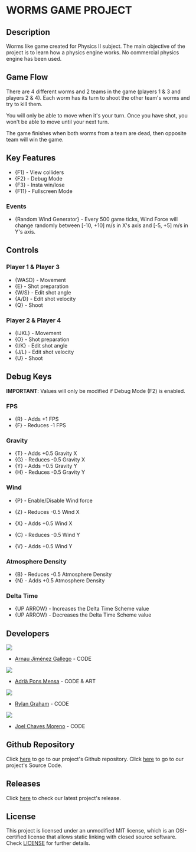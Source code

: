 # WORMS GAME PROJECT

## Description

Worms like game created for Physics II subject. The main objective of the project is to learn how a physics engine works. No commercial physics engine has been used.

## Game Flow

There are 4 different worms and 2 teams in the game (players 1 & 3 and players 2 & 4). Each worm has its turn to shoot the other team's worms and try to kill them.

You will only be able to move when it's your turn. Once you have shot, you won't be able to move until your next turn. 

The game finishes when both worms from a team are dead, then opposite team will win the game.

## Key Features

- {F1} - View colliders
- {F2} - Debug Mode    
- {F3} - Insta win/lose
- {F11} - Fullscreen Mode

### Events
- {Random Wind Generator} - Every 500 game ticks, Wind Force will change randomly between [-10, +10] m/s in X's axis and [-5, +5] m/s in Y's axis.

## Controls
### Player 1 & Player 3
- {WASD} - Movement
- {E} - Shot preparation
- {W/S} - Edit shot angle
- {A/D} - Edit shot velocity
- {Q} - Shoot

### Player 2 & Player 4
- {IJKL} - Movement
- {O} - Shot preparation
- {I/K} - Edit shot angle
- {J/L} - Edit shot velocity
- {U} - Shoot

## Debug Keys

**IMPORTANT**: Values will only be modified if Debug Mode (F2) is enabled.

### FPS
- {R} - Adds +1 FPS
- {F} - Reduces -1 FPS

### Gravity
- {T} - Adds +0.5 Gravity X
- {G} - Reduces -0.5 Gravity X
- {Y} - Adds +0.5 Gravity Y
- {H} - Reduces -0.5 Gravity Y

### Wind
- {P} - Enable/Disable Wind force

- {Z} - Reduces -0.5 Wind X
- {X} - Adds +0.5 Wind X
- {C} - Reduces -0.5 Wind Y
- {V} - Adds +0.5 Wind Y

### Atmosphere Density
- {B} - Reduces -0.5 Atmosphere Density
- {N} - Adds +0.5 Atmosphere Density

### Delta Time
- {UP ARROW} - Increases the Delta Time Scheme value
- {UP ARROW} - Decreases the Delta Time Scheme value

## Developers

 ![](https://github.com/Historn/PinBall_Game/blob/master/TeamPhotos/arnaujimenez.png)
 - [Arnau Jiménez Gallego](https://github.com/Historn) - CODE 
 
 ![](https://github.com/Historn/PinBall_Game/blob/master/TeamPhotos/adriapons.jpg)
 - [Adrià Pons Mensa](https://github.com/AdriaPm) - CODE & ART
 
 ![](https://github.com/Historn/PinBall_Game/blob/master/TeamPhotos/rylangraham.jpg)
 - [Rylan Graham](https://github.com/RylanJGraham) - CODE
 
 ![](https://github.com/Historn/PinBall_Game/blob/master/TeamPhotos/joelchaves.jpg)
 - [Joel Chaves Moreno](https://github.com/JoeyCM) - CODE
 
## Github Repository

Click [here](https://github.com/Historn/WormsGameProject) to go to our project's Github repository.
Click [here](https://github.com/Historn/WormsGameProject/tree/main/Physics%20II%20-%202D%20Template) to go to our project's Source Code.
 
## Releases

Click [here](https://github.com/Historn/WormsGameProject/releases) to check our latest project's release.
 
## License

This project is licensed under an unmodified MIT license, which is an OSI-certified license that allows static linking with closed source software. Check [LICENSE](https://mit-license.org/) for further details.
